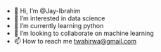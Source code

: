 - 👋 Hi, I’m @Jay-Ibrahim
- 👀 I’m interested in data science
- 🌱 I’m currently learning python
- 💞️ I’m looking to collaborate on machine learning
- 📫 How to reach me twahirwa@gmail.com

<!---
Jay-Ibrahim/Jay-Ibrahim is a ✨ special ✨ repository because its `README.md` (this file) appears on your GitHub profile.
You can click the Preview link to take a look at your changes.
--->
